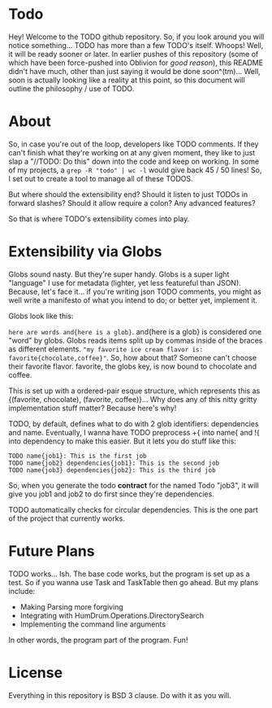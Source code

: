 # Todo
Hey! Welcome to the TODO github repository. So, if you look around you will notice something... TODO has more than a few TODO's itself. Whoops! Well, it will be ready sooner or later. In earlier pushes of this repository (some of which have been force-pushed into Oblivion for *good reason*), this README didn't have much, other than just saying it would be done soon^(tm)... Well, soon is actually looking like a reality at this point, so this document will outline the philosophy / use of TODO.

# About
So, in case you're out of the loop, developers like TODO comments. If they can't finish what they're working on at any given moment, they like to just slap a "//TODO: Do this" down into the code and keep on working. In some of my projects, a `grep -R "todo" | wc -l` would give back 45 / 50 lines! So, I set out to create a tool to manage all of these TODOS.

But where should the extensibility end? Should it listen to just TODOs in forward slashes? Should it allow require a colon? Any advanced features?

So that is where TODO's extensibility comes into play.

# Extensibility via Globs
Globs sound nasty. But they're super handy. Globs is a super light "language" I use for metadata (lighter, yet less featureful than JSON). Because, let's face it... if you're writing json TODO comments, you might as well write a manifesto of what you intend to do; or better yet, implement it.

Globs look like this:

`here are words and{here is a glob}`. and{here is a glob} is considered one "word" by globs. Globs reads items split up by commas inside of the braces as different elements. `"my favorite ice cream flavor is: favorite{chocolate,coffee}"`. So, how about that? Someone can't choose their favorite flavor. favorite, the globs key, is now bound to chocolate and coffee.

This is set up with a ordered-pair esque structure, which represents this as {(favorite, chocolate), (favorite, coffee)}... Why does any of this nitty gritty implementation stuff matter? Because here's why!

TODO, by default, defines what to do with 2 glob identifiers: dependencies and name. Eventually, I wanna have TODO preprocess +{ into name{ and !{ into dependency to make this easier. But it lets you do stuff like this:

    TODO name{job1}: This is the first job
    TODO name{job2} dependencies{job1}: This is the second job
	TODO name{job3} dependencies{job2}: This is the third job

So, when you generate the todo **contract** for the named Todo "job3", it will give you job1 and job2 to do first since they're dependencies.

TODO automatically checks for circular dependencies. This is the one part of the project that currently works.

# Future Plans
TODO works... Ish. The base code works, but the program is set up as a test. So if you wanna use Task and TaskTable then go ahead. But my plans include:

* Making Parsing more forgiving  
* Integrating with HumDrum.Operations.DirectorySearch  
* Implementing the command line arguments

In other words, the program part of the program. Fun!

# License
Everything in this repository is BSD 3 clause. Do with it as you will. 
